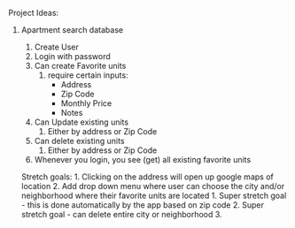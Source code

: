Project Ideas:

1. Apartment search database
    1. Create User
    2. Login with password
    3. Can create Favorite units
        1. require certain inputs:
            * Address
            * Zip Code
            * Monthly Price
            * Notes
    4. Can Update existing units
        1. Either by address or Zip Code
    5. Can delete existing units
        1. Either by address or Zip Code
    6. Whenever you login, you see (get) all existing favorite units

    Stretch goals:
        1. Clicking on the address will open up google maps of location
        2. Add drop down menu where user can choose the city and/or neighborhood 
        where their favorite units are located
            1. Super stretch goal - this is done automatically by the app based on zip code
            2. Super stretch goal - can delete entire city or neighborhood 
        3. 
